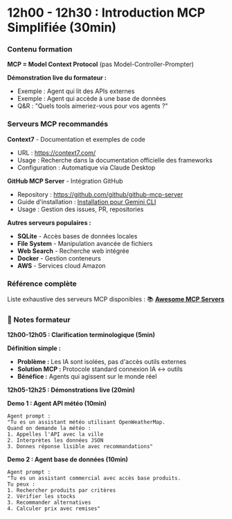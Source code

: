 # 12h00 - 12h30 : Introduction MCP Simplifiée (30min)

### Contenu formation

**MCP = Model Context Protocol** (pas Model-Controller-Prompter)

**Démonstration live du formateur :**
- Exemple : Agent qui lit des APIs externes
- Exemple : Agent qui accède à une base de données
- Q&R : "Quels tools aimeriez-vous pour vos agents ?"

### Serveurs MCP recommandés

**Context7** - Documentation et exemples de code
- URL : https://context7.com/
- Usage : Recherche dans la documentation officielle des frameworks
- Configuration : Automatique via Claude Desktop

**GitHub MCP Server** - Intégration GitHub
- Repository : https://github.com/github/github-mcp-server
- Guide d'installation : [Installation pour Gemini CLI](https://github.com/github/github-mcp-server/blob/main/docs/installation-guides/install-gemini-cli.md)
- Usage : Gestion des issues, PR, repositories

**Autres serveurs populaires :**
- **SQLite** - Accès bases de données locales
- **File System** - Manipulation avancée de fichiers
- **Web Search** - Recherche web intégrée
- **Docker** - Gestion conteneurs
- **AWS** - Services cloud Amazon

### Référence complète
Liste exhaustive des serveurs MCP disponibles :
📚 **[Awesome MCP Servers](https://github.com/punkpeye/awesome-mcp-servers)**

### 📝 Notes formateur

**12h00-12h05 : Clarification terminologique (5min)**

**Définition simple :**
- **Problème :** Les IA sont isolées, pas d'accès outils externes
- **Solution MCP :** Protocole standard connexion IA ↔ outils
- **Bénéfice :** Agents qui agissent sur le monde réel

**12h05-12h25 : Démonstrations live (20min)**

**Demo 1 : Agent API météo (10min)**
```
Agent prompt :
"Tu es un assistant météo utilisant OpenWeatherMap.
Quand on demande la météo :
1. Appelles l'API avec la ville
2. Interprètes les données JSON
3. Donnes réponse lisible avec recommandations"
```

**Demo 2 : Agent base de données (10min)**
```
Agent prompt :
"Tu es un assistant commercial avec accès base produits.
Tu peux :
1. Rechercher produits par critères
2. Vérifier les stocks
3. Recommander alternatives
4. Calculer prix avec remises"
```
